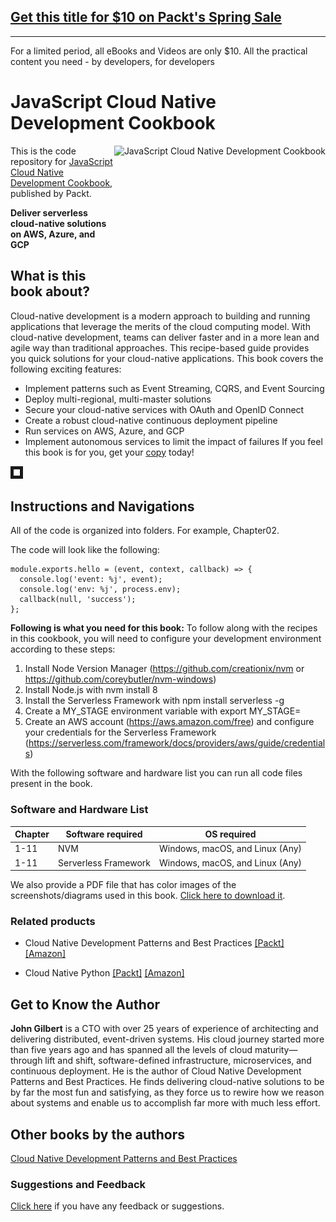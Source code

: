 ## [Get this title for $10 on Packt's Spring Sale](https://www.packt.com/B08809?utm_source=github&utm_medium=packt-github-repo&utm_campaign=spring_10_dollar_2022)
-----
For a limited period, all eBooks and Videos are only $10. All the practical content you need \- by developers, for developers

# JavaScript Cloud Native Development Cookbook

<a href="https://www.packtpub.com/application-development/javascript-cloud-native-development-cookbook?utm_source=github&utm_medium=repository&utm_campaign=9781788470414 "> <img src="https://d1ldz4te4covpm.cloudfront.net/sites/default/files/imagecache/ppv4_main_book_cover/B08809.png" alt="JavaScript Cloud Native Development Cookbook" height="256px" align="right"></a>

This is the code repository for [JavaScript Cloud Native Development Cookbook](https://www.packtpub.com/application-development/javascript-cloud-native-development-cookbook?utm_source=github&utm_medium=repository&utm_campaign=9781789133806), published by Packt.

**Deliver serverless cloud-native solutions on AWS, Azure, and GCP**

## What is this book about?
Cloud-native development is a modern approach to building and running applications that leverage the merits of the cloud computing model. With cloud-native development, teams can deliver faster and in a more lean and agile way than traditional approaches. This recipe-based guide provides you quick solutions for your cloud-native applications.
This book covers the following exciting features:
* Implement patterns such as Event Streaming, CQRS, and Event Sourcing
* Deploy multi-regional, multi-master solutions
* Secure your cloud-native services with OAuth and OpenID Connect
* Create a robust cloud-native continuous deployment pipeline
* Run services on AWS, Azure, and GCP
* Implement autonomous services to limit the impact of failures
If you feel this book is for you, get your [copy](https://www.amazon.com/dp/B0787DF1FH) today!

<a href="https://www.packtpub.com/?utm_source=github&utm_medium=banner&utm_campaign=GitHubBanner"><img src="https://raw.githubusercontent.com/PacktPublishing/GitHub/master/GitHub.png" 
alt="https://www.packtpub.com/" border="5" /></a>

## Instructions and Navigations
All of the code is organized into folders. For example, Chapter02.

The code will look like the following:
```
module.exports.hello = (event, context, callback) => {
  console.log('event: %j', event);
  console.log('env: %j', process.env);
  callback(null, 'success');
};
```

**Following is what you need for this book:**
To follow along with the recipes in this cookbook, you will need to configure your
development environment according to these steps:
  1. Install Node Version Manager (https://github.com/creationix/nvm or https://github.com/coreybutler/nvm-windows)
  2. Install Node.js with nvm install 8
  3. Install the Serverless Framework with npm install serverless -g
  4. Create a MY_STAGE environment variable with export MY_STAGE=<yourname>
  5. Create an AWS account (https://aws.amazon.com/free) and configure your credentials for the Serverless Framework (https://serverless.com/framework/docs/providers/aws/guide/credentials)

With the following software and hardware list you can run all code files present in the book.
### Software and Hardware List
| Chapter  | Software required                   | OS required                        |
| -------- | ------------------------------------| -----------------------------------|
| 1-11     | NVM                                 | Windows, macOS, and Linux (Any)    |
| 1-11     | Serverless Framework                | Windows, macOS, and Linux (Any)    |

We also provide a PDF file that has color images of the screenshots/diagrams used in this book. [Click here to download it](https://www.packtpub.com/sites/default/files/downloads/9781788470414_ColorImages.pdf).

### Related products
* Cloud Native Development Patterns and Best Practices [[Packt]](https://www.packtpub.com/application-development/cloud-native-development-patterns-and-best-practices?utm_source=github&utm_medium=repository&utm_campaign=9781788473927 ) [[Amazon]](https://www.amazon.com/dp/1788473922)

* Cloud Native Python [[Packt]](https://www.packtpub.com/application-development/cloud-native-python?utm_source=github&utm_medium=repository&utm_campaign=9781787129313 ) [[Amazon]](https://www.amazon.com/dp/1787129314)


## Get to Know the Author
**John Gilbert**
is a CTO with over 25 years of experience of architecting and delivering
distributed, event-driven systems. His cloud journey started more than five years ago and
has spanned all the levels of cloud maturity—through lift and shift, software-defined
infrastructure, microservices, and continuous deployment. He is the author of Cloud Native
Development Patterns and Best Practices. He finds delivering cloud-native solutions to be by
far the most fun and satisfying, as they force us to rewire how we reason about systems and
enable us to accomplish far more with much less effort.

## Other books by the authors
[Cloud Native Development Patterns and Best Practices](https://www.packtpub.com/application-development/cloud-native-development-patterns-and-best-practices?utm_source=github&utm_medium=repository&utm_campaign=9781788473927 )


### Suggestions and Feedback
[Click here](https://docs.google.com/forms/d/e/1FAIpQLSdy7dATC6QmEL81FIUuymZ0Wy9vH1jHkvpY57OiMeKGqib_Ow/viewform) if you have any feedback or suggestions.
